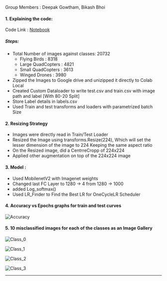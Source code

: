 Group Members : Deepak Gowtham, Bikash Bhoi



#### 1. Explaining the code:

Code Link : [Notebook](https://github.com/eip4-mars/EIP4P2/blob/master/Session2/EVA4P2_Session2_Mobilenetv2_custom.ipynb)

##### Steps: 

- Total Number of images against classes: 20732
  - Flying Birds : 8318
  - Large QuadCopters : 4821
  - Small QuadCopters : 3613
  - Winged Drones : 3980
- Zipped the Images to Google drive and unizipped it directly to Colab Local
- Created Custom Dataloader to write  test.csv and train.csv with image path and label [With 80-20 Split]
- Store Label details in labels.csv
- Used Train and test transforms and loaders with parametrized batch Size




#### 2. Resizing Strategy

- Images were directly read in Train/Test Loader
- Resized the Image using transforms.Resize(224), Which will set the lesser dimension of the image to 224 Keeping the same aspect ratio
- On the Resized image, did a CentrreCropp of 224x224
- Applied other augmentation on top of the 224x224 image



#### 3. Model :

- Used MobilenetV2 with Imagenet weights
- Changed last FC Layer to 1280 -> 4 from 1280 -> 1000
- added Log_softmax()
- Used LR_Finder to Find the Best LR for OneCycleLR Scheduler



#### 4. Accuracy vs Epochs graphs for train and test curves

![Accuracy](https://github.com/eip4-mars/EIP4P2/blob/master/Session2/accuracy.jpg)



#### 5. 10 misclassified images for each of the classes as an Image Gallery


![Class_0](https://github.com/eip4-mars/EIP4P2/blob/master/Session2/Misclassified_0.jpg)

![Class_1](https://github.com/eip4-mars/EIP4P2/blob/master/Session2/Misclassified_1.jpg)

![Class_2](https://github.com/eip4-mars/EIP4P2/blob/master/Session2/Misclassified_2.jpg)

![Class_3](https://github.com/eip4-mars/EIP4P2/blob/master/Session2/Misclassified_3.jpg)

--------------------------------------------------------------------------------------------------------------------------------
